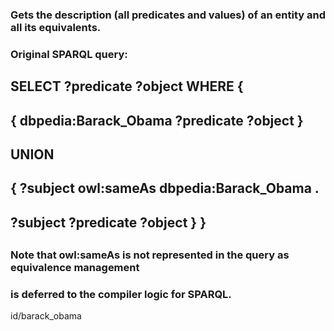 ### Gets the description (all predicates and values) of an entity and all its equivalents.
### Original SPARQL query:
##
## SELECT ?predicate ?object WHERE {
##  { dbpedia:Barack_Obama ?predicate ?object }
## UNION
##  { ?subject owl:sameAs dbpedia:Barack_Obama .
##    ?subject ?predicate ?object } }
##
### Note that owl:sameAs is not represented in the query as equivalence management
### is deferred to the compiler logic for SPARQL.
id/barack_obama